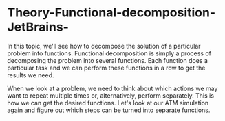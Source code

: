 # Theory-Functional-decomposition-JetBrains-
In this topic, we'll see how to decompose the solution of a particular problem into functions.
Functional decomposition is simply a process of decomposing the problem into several functions. Each function does a particular task and we can perform these functions in a row to get the results we need.

When we look at a problem, we need to think about which actions we may want to repeat multiple times or, alternatively, perform separately. This is how we can get the desired functions. Let's look at our ATM simulation again and figure out which steps can be turned into separate functions.
